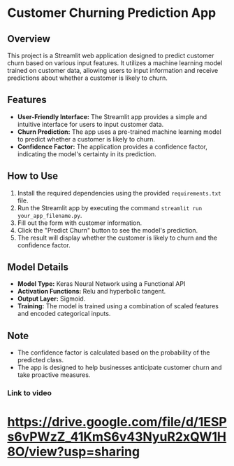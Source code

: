# Customer Churning Prediction App

## Overview

This project is a Streamlit web application designed to predict customer churn based on various input features. It utilizes a machine learning model trained on customer data, allowing users to input information and receive predictions about whether a customer is likely to churn.

## Features

- **User-Friendly Interface:** The Streamlit app provides a simple and intuitive interface for users to input customer data.
- **Churn Prediction:** The app uses a pre-trained machine learning model to predict whether a customer is likely to churn.
- **Confidence Factor:** The application provides a confidence factor, indicating the model's certainty in its prediction.

## How to Use

1. Install the required dependencies using the provided `requirements.txt` file.
2. Run the Streamlit app by executing the command `streamlit run your_app_filename.py`.
3. Fill out the form with customer information.
4. Click the "Predict Churn" button to see the model's prediction.
5. The result will display whether the customer is likely to churn and the confidence factor.

## Model Details

- **Model Type:** Keras Neural Network using a Functional API
- **Activation Functions:** Relu and hyperbolic tangent.
- **Output Layer:** Sigmoid.
- **Training:** The model is trained using a combination of scaled features and encoded categorical inputs.

## Note

- The confidence factor is calculated based on the probability of the predicted class.
- The app is designed to help businesses anticipate customer churn and take proactive measures.

### Link to video
# https://drive.google.com/file/d/1ESPs6vPWzZ_41KmS6v43NyuR2xQW1H8O/view?usp=sharing
